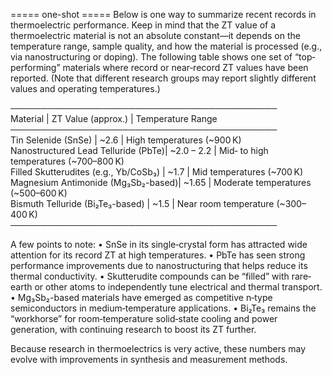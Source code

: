 ===== one-shot =====
Below is one way to summarize recent records in thermoelectric performance. Keep in mind that the ZT value of a thermoelectric material is not an absolute constant—it depends on the temperature range, sample quality, and how the material is processed (e.g., via nanostructuring or doping). The following table shows one set of “top‐performing” materials where record or near‐record ZT values have been reported. (Note that different research groups may report slightly different values and operating temperatures.) 

───────────────────────────────────────────  
Material                          | ZT Value (approx.) | Temperature Range  
───────────────────────────────────────────  
Tin Selenide (SnSe)               | ~2.6             | High temperatures (~900 K)  
Nanostructured Lead Telluride (PbTe)| ~2.0 – 2.2       | Mid‐ to high temperatures (~700–800 K)  
Filled Skutterudites (e.g., Yb/CoSb₃) | ~1.7          | Mid temperatures (~700 K)  
Magnesium Antimonide (Mg₃Sb₂-based)| ~1.65           | Moderate temperatures (~500–600 K)  
Bismuth Telluride (Bi₂Te₃-based)    | ~1.5            | Near room temperature (~300–400 K)  
───────────────────────────────────────────  

A few points to note:
• SnSe in its single‐crystal form has attracted wide attention for its record ZT at high temperatures.
• PbTe has seen strong performance improvements due to nanostructuring that helps reduce its thermal conductivity.
• Skutterudite compounds can be “filled” with rare‐earth or other atoms to independently tune electrical and thermal transport.
• Mg₃Sb₂-based materials have emerged as competitive n‐type semiconductors in medium‐temperature applications.
• Bi₂Te₃ remains the “workhorse” for room‐temperature solid‐state cooling and power generation, with continuing research to boost its ZT further.

Because research in thermoelectrics is very active, these numbers may evolve with improvements in synthesis and measurement methods.

